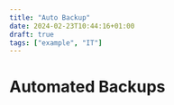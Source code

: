 ```yaml
---
title: "Auto Backup"
date: 2024-02-23T10:44:16+01:00
draft: true
tags: ["example", "IT"]
---
```


# Automated Backups
